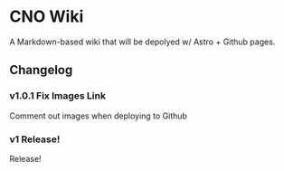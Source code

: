 # CNO Wiki

A Markdown-based wiki that will be depolyed w/ Astro + Github pages.

## Changelog

### v1.0.1 Fix Images Link

Comment out images when deploying to Github

### v1 Release!

Release!
